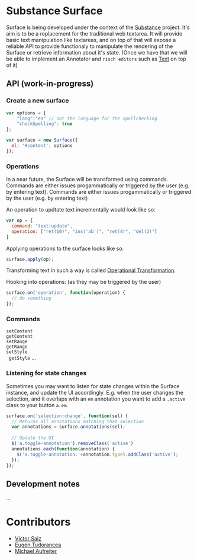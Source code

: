 # Substance Surface

Surface is being developed under the context of the [Substance](http://substance.io) project. It's aim is to be a replacement for the traditional web textarea. It will provide basic text manipulation like textareas, and on top of that will expose a reliable API to provide functionaly to manipulate the rendering of the Surface or retrieve information about it's state. (Once we have that we will be able to implement an Annotator and ```risch editors``` such as [Text](http://interior.substance.io/modules/text.html) on top of it)

## API (work-in-progress)  

### Create a new surface  

```js
var options = {
	"lang":"en" // set the language for the spellchecking
	"checkSpelling": true
};

var surface = new Surface({
  el: '#content', options
});
```  

### Operations  

In a near future, the Surface will be transformed using commands. Commands are either issues progammatically or triggered by the user (e.g. by entering text). Commands are either issues progammatically or triggered by the user (e.g. by entering text)

An operation to updtate text incrementally would look like so:

```js
var op = {
  command: "text:update",
  operation: ["ret(10)", "ins('ab')", "ret(4)", "del(2)"]
}
```

Applying operations to the surface looks like so:

```js
surface.apply(op);
```

Transforming text in such a way is called [Operational Transformation](http://javascript-operational-transformation.readthedocs.org/en/latest/ot-for-javascript.html#getting-started).

Hooking into operations: (as they may be triggered by the user)

```js
surface.on('operation', function(operation) {
  // do something
});
```

### Commands

``` setContent ```  
``` getContent ```  
``` setRange ```  
``` getRange ```  
``` setStyle ```  
``` getStyle``` 
...

### Listening for state changes

Sometimes you may want to listen for state changes within the Surface instance, and update the UI accordingly. E.g. when the user changes the selection, and it overlaps with an `em` annotation you want to add a `.active` class to your button `a.em`.


```js
surface.on('selection:change', function(sel) {
  // Returns all annotations matching that selection
  var annotations = surface.annotations(sel);
  
  // Update the UI
  $('a.toggle-annotation').removeClass('active')
  annotations.each(function(annotation) {
    $('a.toggle-annotation.'+annotation.type).addClass('active');
  });
});
```

## Development notes

...

# Contributors

-  [Victor Saiz](http://github.com/vectorsize)
-  [Eugen Tudorancea](http://github.com/navaru)
-  [Michael Aufreiter](http://github.com/michael)



